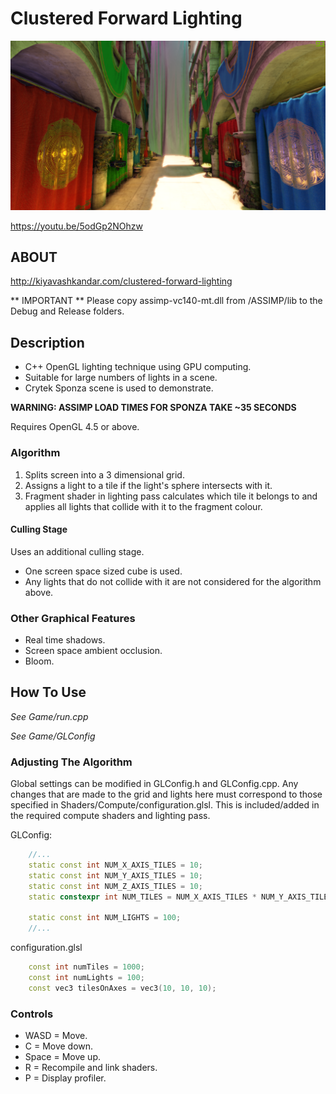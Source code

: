 # Clustered Forward Lighting

![Sponza](https://github.com/KiyaKandar/Clustered-Forward-Lighting/blob/master/sponza_pretty_pbr.png)

https://youtu.be/5odGp2NOhzw

## ABOUT
http://kiyavashkandar.com/clustered-forward-lighting

** IMPORTANT ** 
Please copy assimp-vc140-mt.dll from /ASSIMP/lib to the Debug and Release folders.

## Description
* C++ OpenGL lighting technique using GPU computing.
* Suitable for large numbers of lights in a scene.
* Crytek Sponza scene is used to demonstrate.

**WARNING: ASSIMP LOAD TIMES FOR SPONZA TAKE ~35 SECONDS**

Requires OpenGL 4.5 or above.

### Algorithm
1. Splits screen into a 3 dimensional grid.
2. Assigns a light to a tile if the light's sphere intersects with it.
3. Fragment shader in lighting pass calculates which tile it belongs to and applies all lights that collide with it to the fragment colour.

#### Culling Stage
Uses an additional culling stage.

* One screen space sized cube is used.
* Any lights that do not collide with it are not considered for the algorithm above.


### Other Graphical Features
* Real time shadows.
* Screen space ambient occlusion.
* Bloom.



## How To Use
*See Game/run.cpp*

*See Game/GLConfig*

### Adjusting The Algorithm
Global settings can be modified in GLConfig.h and GLConfig.cpp.
Any changes that are made to the grid and lights here must correspond to those specified in Shaders/Compute/configuration.glsl.
This is included/added in the required compute shaders and lighting pass.

GLConfig:
```cpp
	//...
	static const int NUM_X_AXIS_TILES = 10;
	static const int NUM_Y_AXIS_TILES = 10;
	static const int NUM_Z_AXIS_TILES = 10;
	static constexpr int NUM_TILES = NUM_X_AXIS_TILES * NUM_Y_AXIS_TILES * NUM_Z_AXIS_TILES;

	static const int NUM_LIGHTS = 100;
	//...
```

configuration.glsl
```cpp
	const int numTiles = 1000;
	const int numLights = 100;
	const vec3 tilesOnAxes = vec3(10, 10, 10);
```

### Controls

* WASD = Move.
* C = Move down.
* Space = Move up.
* R = Recompile and link shaders.
* P = Display profiler.
